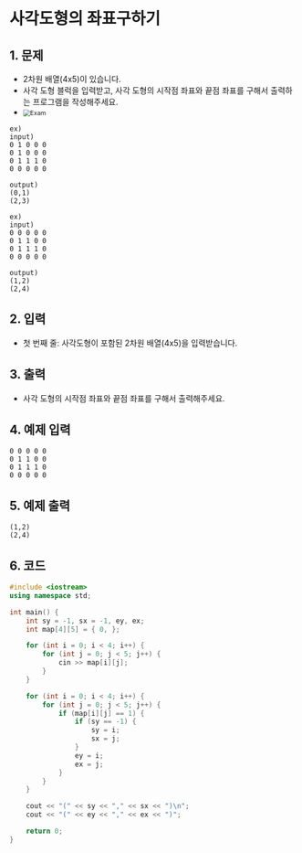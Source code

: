 # 사각도형의 좌표구하기

## 1. 문제

- 2차원 배열(4x5)이 있습니다.
- 사각 도형 블럭을 입력받고, 사각 도형의 시작점 좌표와 끝점 좌표를 구해서 출력하는 프로그램을 작성해주세요.
-  <img src="./Exam01.png" alt="Exam" style="zoom:77%;" />

```
ex)
input)
0 1 0 0 0
0 1 0 0 0
0 1 1 1 0
0 0 0 0 0

output)
(0,1)
(2,3)

ex)
input)
0 0 0 0 0
0 1 1 0 0
0 1 1 1 0
0 0 0 0 0

output)
(1,2)
(2,4)
```


## 2. 입력

- 첫 번째 줄: 사각도형이 포함된 2차원 배열(4x5)을 입력받습니다.

## 3. 출력

- 사각 도형의 시작점 좌표와 끝점 좌표를 구해서 출력해주세요.


## 4. 예제 입력
```
0 0 0 0 0
0 1 1 0 0
0 1 1 1 0
0 0 0 0 0
```

## 5. 예제 출력
```
(1,2)
(2,4)
```

## 6. 코드

```c++
#include <iostream>
using namespace std;

int main() {
	int sy = -1, sx = -1, ey, ex;
	int map[4][5] = { 0, };

	for (int i = 0; i < 4; i++) {
		for (int j = 0; j < 5; j++) {
			cin >> map[i][j];
		}
	}

	for (int i = 0; i < 4; i++) {
		for (int j = 0; j < 5; j++) {
			if (map[i][j] == 1) {
				if (sy == -1) {
					sy = i;
					sx = j;
				}
				ey = i;
				ex = j;
			}
		}
	}

	cout << "(" << sy << "," << sx << ")\n";
	cout << "(" << ey << "," << ex << ")";

	return 0;
}
```

